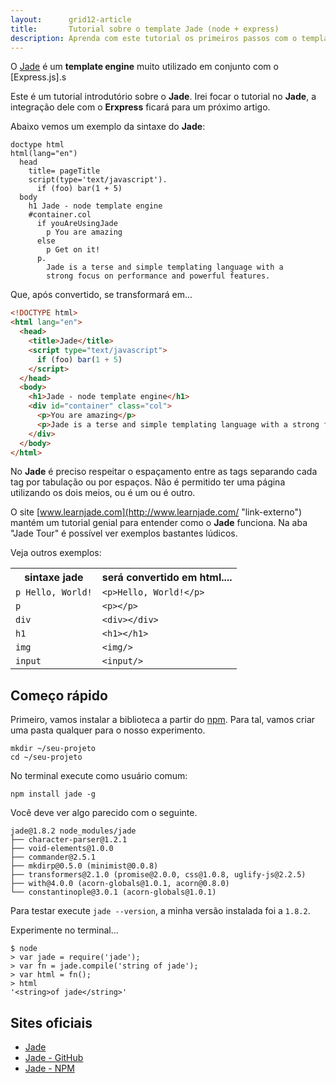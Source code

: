 ```yaml
---
layout:      grid12-article
title:       Tutorial sobre o template Jade (node + express)
description: Aprenda com este tutorial os primeiros passos com o template Jade (express.js)
---
```


O [Jade]( "link-externo") é um __template engine__ muito utilizado em conjunto com o [Express.js].s

Este é um tutorial introdutório sobre o __Jade__. Irei focar o tutorial no __Jade__, a integração dele com o  __Erxpress__
ficará para um próximo artigo.

Abaixo vemos um exemplo da sintaxe do __Jade__:

```jade
doctype html
html(lang="en")
  head
    title= pageTitle
    script(type='text/javascript').
      if (foo) bar(1 + 5)
  body
    h1 Jade - node template engine
    #container.col
      if youAreUsingJade
        p You are amazing
      else
        p Get on it!
      p.
        Jade is a terse and simple templating language with a
        strong focus on performance and powerful features.
```

Que, após convertido, se transformará em...

```html
<!DOCTYPE html>
<html lang="en">
  <head>
    <title>Jade</title>
    <script type="text/javascript">
      if (foo) bar(1 + 5)
    </script>
  </head>
  <body>
    <h1>Jade - node template engine</h1>
    <div id="container" class="col">
      <p>You are amazing</p>
      <p>Jade is a terse and simple templating language with a strong focus on performance and powerful features.</p>
    </div>
  </body>
</html>
```

No __Jade__ é preciso respeitar o espaçamento entre as tags separando cada tag por tabulação ou por espaços. Não é permitido
ter uma página utilizando os dois meios, ou é um ou é outro.

O site [www.learnjade.com](http://www.learnjade.com/ "link-externo") mantém um tutorial genial para entender como o 
__Jade__ funciona. Na aba "Jade Tour" é possível ver exemplos bastantes lúdicos.

Veja outros exemplos:

<table>
<tr>
    <th>sintaxe jade</th><th>será convertido em html....</th>
</tr>
<tr>
    <td><code>p Hello, World!</code></td><td><code>&lt;p&gt;Hello, World!&lt;/p&gt;</code></td>
</tr>
<tr>
    <td><code>p</code></td><td><code>&lt;p&gt;&lt;/p&gt;</code></td>
</tr>
<tr>
    <td><code>div</code></td><td><code>&lt;div&gt;&lt;/div&gt;</code></td>
</tr>
<tr>
    <td><code>h1</code></td><td><code>&lt;h1&gt;&lt;/h1&gt;</code></td>
</tr>
<tr>
    <td><code>img</code></td><td><code>&lt;img/&gt;</code></td>
</tr>
<tr>
    <td><code>input</code></td><td><code>&lt;input/&gt;</code></td>
</tr>
</table> 



Começo rápido
---

Primeiro, vamos instalar a biblioteca a partir do [npm](/linux/cookbook/npm/). Para tal, vamos criar uma pasta qualquer
para o nosso experimento.

    mkdir ~/seu-projeto
    cd ~/seu-projeto

No terminal execute como usuário comum:

    npm install jade -g

Você deve ver algo parecido com o seguinte.

    jade@1.8.2 node_modules/jade
    ├── character-parser@1.2.1
    ├── void-elements@1.0.0
    ├── commander@2.5.1
    ├── mkdirp@0.5.0 (minimist@0.0.8)
    ├── transformers@2.1.0 (promise@2.0.0, css@1.0.8, uglify-js@2.2.5)
    ├── with@4.0.0 (acorn-globals@1.0.1, acorn@0.8.0)
    └── constantinople@3.0.1 (acorn-globals@1.0.1)

Para testar execute `jade --version`, a minha versão instalada foi a `1.8.2`.

Experimente no terminal...

    $ node
    > var jade = require('jade');
    > var fn = jade.compile('string of jade');
    > var html = fn();
    > html
    '<string>of jade</string>'



Sites oficiais
---

- [Jade](http://jade-lang.com/ "link-externo")
- [Jade - GitHub](https://github.com/jadejs/jade "link-externo")
- [Jade - NPM](https://www.npmjs.com/package/jade "link-externo")